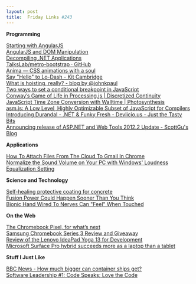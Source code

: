 ```yaml
---
layout: post
title:  Friday Links #243
---
```

**Programming**

[Starting with AngularJS](http://odetocode.com/blogs/scott/archive/2013/02/18/starting-with-angularjs.aspx)   
[AngularJS and DOM Manipulation](http://odetocode.com/blogs/scott/archive/2013/02/19/angularjs-and-dom-manipulation.aspx)   
[Decompiling .NET Applications](http://blog.filipekberg.se/2013/02/14/decompiling-dotnet-applications/)   
[TalksLab/metro-bootstrap · GitHub](https://github.com/TalksLab/metro-bootstrap)   
[Anima — CSS animations with a soul](http://lvivski.github.com/anima/)   
[Say "Hello" to Lo-Dash - Kit Cambridge](http://kitcambridge.be/blog/say-hello-to-lo-dash/)   
[What is hoisting, really? - blog by @johnkpaul](http://johnkpaul.com/blog/2013/02/11/what-is-hoisting-really/)   
[Two ways to set a conditional breakpoint in JavaScript](http://freshbrewedcode.com/jonathancreamer/2013/02/19/two-ways-to-set-a-conditional-breakpoint-in-javascript/)   
[Conway’s Game of Life in Processing.js | Discretized Continuity](http://davidshimel.com/conways-game-of-life-in-processing-js/)   
[JavaScript Time Zone Conversion with Walltime | Photosynthesis](http://engineering.sproutsocial.com/2013/02/javascript-time-zone-conversion-with-walltime/)   
[asm.js: A Low Level, Highly Optimizable Subset of JavaScript for Compilers](http://badassjs.com/post/43420901994/asm-js-a-low-level-highly-optimizable-subset-of)   
[Introducing Durandal - .NET & Funky Fresh - Devlicio.us - Just the Tasty Bits](http://devlicio.us/blogs/rob_eisenberg/archive/2013/02/18/introducing-durandal.aspx)   
[Announcing release of ASP.NET and Web Tools 2012.2 Update - ScottGu's Blog](http://weblogs.asp.net/scottgu/archive/2013/02/18/announcing-release-of-asp-net-and-web-tools-2012-2-update.aspx)

**Applications**

[How To Attach Files From The Cloud To Gmail In Chrome](http://www.makeuseof.com/tag/how-to-attach-files-from-the-cloud-to-gmail-directly/)   
[Normalize the Sound Volume on Your PC with Windows' Loudness Equalization Setting](http://lifehacker.com/5986236/normalize-the-sound-volume-on-your-pc-with-windows-loudness-equalization-setting)

**Science and Technology**

[Self-healing protective coating for concrete](http://www.sciencedaily.com/releases/2013/02/130220114028.htm)   
[Fusion Power Could Happen Sooner Than You Think](http://www.popsci.com/technology/article/2013-02/fusion-power-could-happen-sooner-you-think)   
[Bionic Hand Wired To Nerves Can "Feel" When Touched](http://tech.slashdot.org/story/13/02/18/1441239/bionic-hand-wired-to-nerves-can-feel-when-touched)

**On the Web**

[The Chromebook Pixel, for what’s next](http://googleblog.blogspot.com/2013/02/the-chromebook-pixel-for-whats-next.html)   
[Samsung Chromebook Series 3 Review and Giveaway](http://www.makeuseof.com/tag/samsung-chromebook-series-3-review-and-giveaway/)   
[Review of the Lenovo IdeaPad Yoga 13 for Development](http://www.wintellect.com/cs/blogs/jlikness/archive/2013/02/17/review-of-the-lenovo-ideapad-yoga-13-for-development.aspx)   
[Microsoft Surface Pro hybrid succeeds more as a laptop than a tablet](http://news.consumerreports.org/electronics/2013/02/microsoft-surface-pro-is-a-serious-laptop-tablet-hybrid-with-some-serious-compromises.html?EXTKEY=I72RSE0)

**Stuff I Just Like**

[BBC News - How much bigger can container ships get?](http://www.bbc.co.uk/news/magazine-21432226)   
[Software Leadership #1: Code Speaks; Love the Code](http://www.bluebytesoftware.com/blog/PermaLink,guid,b7eadb39-c7e5-4392-8657-8247a50da220.aspx)
